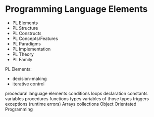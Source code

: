 # Programming Language Elements


- PL Elements
- PL Structure
- PL Constructs
- PL Concepts/Features
- PL Paradigms
- PL Implementation
- PL Theory
- PL Family


PL Elements:
- decision-making
- iterative control

procedural language elements 
conditions
loops
declaration
constants
variables
procedures
functions
types
variables of those types
triggers
exceptions (runtime errors)
Arrays
collections
Object Orientated Programming

